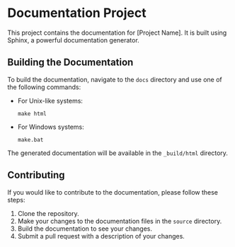 # Documentation Project

This project contains the documentation for [Project Name]. It is built using Sphinx, a powerful documentation generator.

## Building the Documentation

To build the documentation, navigate to the `docs` directory and use one of the following commands:

- For Unix-like systems:
  ```
  make html
  ```

- For Windows systems:
  ```
  make.bat
  ```

The generated documentation will be available in the `_build/html` directory.

## Contributing

If you would like to contribute to the documentation, please follow these steps:

1. Clone the repository.
2. Make your changes to the documentation files in the `source` directory.
3. Build the documentation to see your changes.
4. Submit a pull request with a description of your changes.